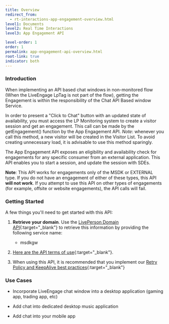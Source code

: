 ```yaml
---
title: Overview
redirect_from:
  - rt-interactions-app-engagement-overview.html
level1: Documents
level2: Real Time Interactions
level3: App Engagement API

level-order: 1
order: 1
permalink: app-engagement-api-overview.html
root-link: true
indicator: both
---
```

### Introduction

When implementing an API based chat windows in non-monitored flow (When the LiveEngage LpTag is not part of the flow), getting the Engagement is within the responsibility of the Chat API Based window Service.

In order to present a "Click to Chat" button with an updated state of availability, you must access the LP Monitoring system to create a visitor session and get an engagement. This call can be made by the getEngagement() function by the App Engagement API. _Note_: whenever you call this method, a new visitor will be created in the Visitor List. To avoid creating unnecessary load, it is advisable to use this method sparingly.

The App Engagement API exposes an eligibility and availability check for engagements for any specific consumer from an external application. This API enables you to start a session, and update the session with SDEs.

**Note**: This API works for engagements only of the MSDK or EXTERNAL type. If you do not have an engagement of either of these types, this API **will not work**. If you attempt to use this API on other types of engagements (for example, offsite or website engagements), the API calls will fail.

### Getting Started

A few things you'll need to get started with this API:

1. **Retrieve your domain**. Use the [LivePerson Domain API](agent-domain-domain-api.html){:target="_blank"} to retrieve this information by providing the following service name:

	* msdkgw

2. [Here are the API terms of use](https://www.liveperson.com/policies/apitou){:target="_blank"}.

4. When using this API, it is recommended that you implement our [Retry Policy and KeepAlive best practices](guides-retry-policy.html){:target="_blank"}



### Use Cases

* Incorporate LiveEngage chat window into a desktop application (gaming app, trading app, etc)

* Add chat into dedicated desktop music application

* Add chat into your mobile app
